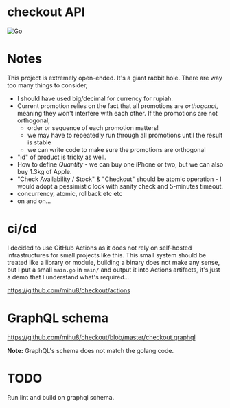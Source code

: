 # checkout API

[![Go](https://github.com/mihu8/checkout/actions/workflows/go.yml/badge.svg)](https://github.com/mihu8/checkout/actions/workflows/go.yml)


# Notes

This project is extremely open-ended. It's a giant rabbit hole. There are way too many things to consider,
* I should have used big/decimal for currency for rupiah.
* Current promotion relies on the fact that all promotions are *orthogonal*, meaning they won't interfere with each
  other. If the promotions are not orthogonal,
  * order or sequence of each promotion matters!
  * we may have to repeatedly run through all promotions until the result is stable
  * we can write code to make sure the promotions are orthogonal
* "id" of product is tricky as well.
* How to define _Quantity_ - we can buy one iPhone or two, but we can also buy 1.3kg of Apple.
* "Check Availability / Stock" & "Checkout" should be atomic operation - I would adopt a pessimistic lock with sanity
  check and 5-minutes timeout.
* concurrency, atomic, rollback etc etc
* on and on...

# ci/cd

I decided to use GitHub Actions as it does not rely on self-hosted infrastructures for small projects like this. This
small system should be treated like a library or module, building a binary does not make any sense, but I put a small
`main.go` in `main/` and output it into Actions artifacts, it's just a demo that I understand what's required...

https://github.com/mihu8/checkout/actions

# GraphQL schema


https://github.com/mihu8/checkout/blob/master/checkout.graphql

__Note:__ GraphQL's schema does not match the golang code.

# TODO

Run lint and build on graphql schema.

